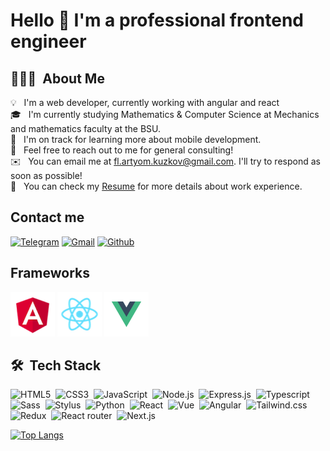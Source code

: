 # Hello 👋 I'm a professional frontend engineer

<!--
  Latests blog posts
-->

## 👨🏻‍💻 &nbsp;About Me

💡 &nbsp; I'm a web developer, currently working with angular and react\
🎓 &nbsp; I'm currently studying Mathematics & Computer Science at Mechanics and mathematics faculty at the BSU.\
🌱 &nbsp; I'm on track for learning more about mobile development.\
💬 &nbsp; Feel free to reach out to me for general consulting!\
✉️ &nbsp; You can email me at fl.artyom.kuzkov@gmail.com. I'll try to respond as soon as possible!\
📄 &nbsp; You can check my [Resume](#) for more details about work experience.

## Contact me

[![Telegram](https://img.shields.io/badge/Telegram-2CA5E0?style=for-the-badge&logo=telegram&logoColor=white)](https://t.me/artyom_kuzkov)
[![Gmail](https://img.shields.io/badge/Gmail-D14836?style=for-the-badge&logo=gmail&logoColor=white)](fl.artyom.kuzkov@gmail.com)
[![Github](https://img.shields.io/badge/GitHub-100000?style=for-the-badge&logo=github&logoColor=whit)](https://github.com/kuzkov)

## Frameworks

[![Angular](https://raw.githubusercontent.com/kuzkov/kuzkov/main/assets/angular.png)](#)
[![React](https://raw.githubusercontent.com/kuzkov/kuzkov/main/assets/react.png)](#)
[![Vue](https://raw.githubusercontent.com/kuzkov/kuzkov/main/assets/vue.png)](#)

## 🛠 &nbsp;Tech Stack

![HTML5](https://img.shields.io/badge/HTML5-E34F26?style=for-the-badge&logo=html5&logoColor=white)&nbsp;
![CSS3](https://img.shields.io/badge/CSS3-1572B6?style=for-the-badge&logo=css3&logoColor=white)&nbsp;
![JavaScript](https://img.shields.io/badge/JavaScript-F7DF1E?style=for-the-badge&logo=javascript&logoColor=black)&nbsp;
![Node.js](https://img.shields.io/badge/Node.js-43853D?style=for-the-badge&logo=node.js&logoColor=white)&nbsp;
![Express.js](https://img.shields.io/badge/Express.js-000000?style=for-the-badge&logo=express&logoColor=white)&nbsp;
![Typescript](https://img.shields.io/badge/TypeScript-007ACC?style=for-the-badge&logo=typescript&logoColor=white)&nbsp;
![Sass](https://img.shields.io/badge/Sass-CC6699?style=for-the-badge&logo=sass&logoColor=white)&nbsp;
![Stylus](https://img.shields.io/badge/Stylus-333333?style=for-the-badge&logo=stylus&logoColor=white)&nbsp;
![Python](https://img.shields.io/badge/TypeScript-007ACC?style=for-the-badge&logo=typescript&logoColor=white)&nbsp;
![React](https://img.shields.io/badge/React-20232A?style=for-the-badge&logo=react&logoColor=61DAFB)&nbsp;
![Vue](https://img.shields.io/badge/Vue.js-35495E?style=for-the-badge&logo=vue.js&logoColor=4FC08D)&nbsp;
![Angular](https://img.shields.io/badge/Angular-DD0031?style=for-the-badge&logo=angular&logoColor=white)&nbsp;
![Tailwind.css](https://img.shields.io/badge/Tailwind_CSS-38B2AC?style=for-the-badge&logo=tailwind-css&logoColor=white)&nbsp;
![Redux](https://img.shields.io/badge/Redux-593D88?style=for-the-badge&logo=redux&logoColor=white)&nbsp;
![React router](https://img.shields.io/badge/React_Router-CA4245?style=for-the-badge&logo=react-router&logoColor=white)&nbsp;
![Next.js](https://img.shields.io/badge/next.js-000000?style=for-the-badge&logo=next.js&logoColor=white)&nbsp;

[![Top Langs](https://github-readme-stats.vercel.app/api/top-langs/?username=kuzkov&layout=compact)](https://github.com/anuraghazra/github-readme-stats)
